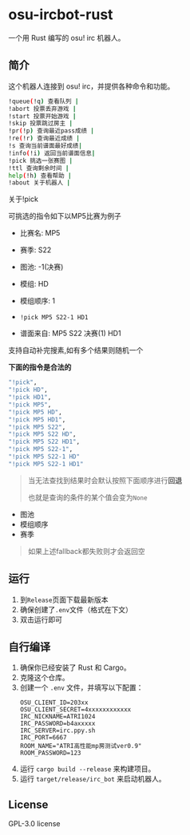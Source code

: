 # osu-ircbot-rust

一个用 Rust 编写的 osu! irc 机器人。

## 简介

这个机器人连接到 osu! irc，并提供各种命令和功能。

```bash
!queue(!q) 查看队列 | 
!abort 投票丢弃游戏 | 
!start 投票开始游戏 | 
!skip 投票跳过房主 | 
!pr(!p) 查询最近pass成绩 | 
!re(!r) 查询最近成绩 | 
!s 查询当前谱面最好成绩| 
!info(!i) 返回当前谱面信息| 
!pick 挑选一张赛图 |
!ttl 查询剩余时间 | 
help(!h) 查看帮助 | 
!about 关于机器人 |
```
关于!pick

可挑选的指令如下以MP5比赛为例子
- 比赛名: MP5
- 赛季: S22
- 图池: -1(决赛)
- 模组: HD
- 模组顺序: 1


- `!pick MP5 S22-1 HD1`
- 谱面来自: MP5 S22 决赛(1) HD1

支持自动补完搜素,如有多个结果则随机一个

**下面的指令是合法的**
```bash
"!pick",
"!pick HD",
"!pick HD1",
"!pick MP5",
"!pick MP5 HD",
"!pick MP5 HD1",
"!pick MP5 S22",
"!pick MP5 S22 HD",
"!pick MP5 S22 HD1",
"!pick MP5 S22-1",
"!pick MP5 S22-1 HD"
"!pick MP5 S22-1 HD1"
```

> 当无法查找到结果时会默认按照下面顺序进行**回退**
> 
>也就是查询的条件的某个值会变为`None`
- 图池
- 模组顺序
- 赛季
> 如果上述fallback都失败则才会返回空
## 运行

1. 到`Release`页面下载最新版本
2. 确保创建了`.env`文件（格式在下文）
3. 双击运行即可

## 自行编译

1. 确保你已经安装了 Rust 和 Cargo。
2. 克隆这个仓库。
3. 创建一个 `.env` 文件，并填写以下配置：
   ```
   OSU_CLIENT_ID=203xx
   OSU_CLIENT_SECRET=4xxxxxxxxxxxx
   IRC_NICKNAME=ATRI1024
   IRC_PASSWORD=b4axxxxx
   IRC_SERVER=irc.ppy.sh
   IRC_PORT=6667
   ROOM_NAME="ATRI高性能mp房测试ver0.9"
   ROOM_PASSWORD=123
   ```
4. 运行 `cargo build --release` 来构建项目。
5. 运行 `target/release/irc_bot` 来启动机器人。

## License

GPL-3.0 license

